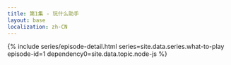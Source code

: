 ```yaml
---
title: 第1集 - 玩什么助手
layout: base
localization: zh-CN
---
```


{% include series/episode-detail.html
    series=site.data.series.what-to-play
    episode-id=1
    dependency0=site.data.topic.node-js
%}